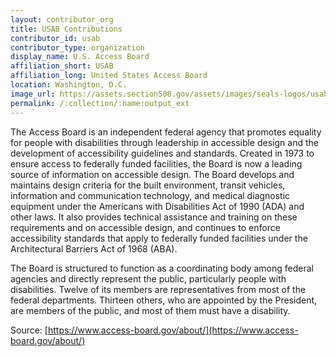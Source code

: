 ```yaml
---
layout: contributor_org
title: USAB Contributions
contributor_id: usab
contributor_type: organization
display_name: U.S. Access Board
affiliation_short: USAB
affiliation_long: United States Access Board
location: Washington, D.C.
image_url: https://assets.section508.gov/assets/images/seals-logos/usab.jpg
permalink: /:collection/:name:output_ext
---
```

The Access Board is an independent federal agency that promotes equality for people with disabilities through leadership in accessible design and the development of accessibility guidelines and standards.  Created in 1973 to ensure access to federally funded facilities, the Board is now a leading source of information on accessible design.  The Board develops and maintains design criteria for the built environment, transit vehicles, information and communication technology, and medical diagnostic equipment under the Americans with Disabilities Act of 1990 (ADA) and other laws. It also provides technical assistance and training on these requirements and on accessible design, and continues to enforce accessibility standards that apply to federally funded facilities under the Architectural Barriers Act of 1968 (ABA).

The Board is structured to function as a coordinating body among federal agencies and directly represent the public, particularly people with disabilities.  Twelve of its members are representatives from most of the federal departments.  Thirteen others, who are appointed by the President, are members of the public, and most of them must have a disability.

Source: [https://www.access-board.gov/about/](https://www.access-board.gov/about/)